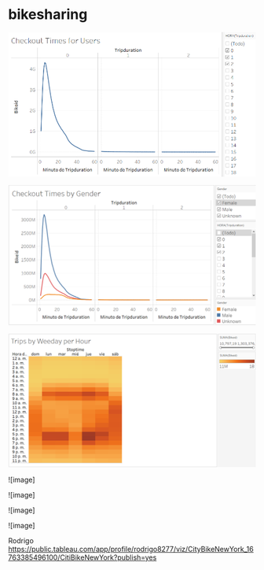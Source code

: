 # bikesharing

![image](https://github.com/RodrigoCR25/bikesharing/blob/main/Checkout%20Times%20for%20Users.png)

![image](https://github.com/RodrigoCR25/bikesharing/blob/main/Checkout%20Times%20by%20Gender.png)

![image](https://github.com/RodrigoCR25/bikesharing/blob/main/Trips%20by%20Weekday%20per%20Hour.png)

![image]

![image]

![image]

![image]

Rodrigo
https://public.tableau.com/app/profile/rodrigo8277/viz/CityBikeNewYork_16763385496100/CitiBikeNewYork?publish=yes







